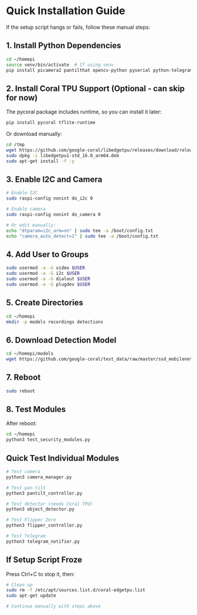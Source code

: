 # Quick Installation Guide

If the setup script hangs or fails, follow these manual steps:

## 1. Install Python Dependencies

```bash
cd ~/homepi
source venv/bin/activate  # If using venv
pip install picamera2 pantilthat opencv-python pyserial python-telegram-bot numpy
```

## 2. Install Coral TPU Support (Optional - can skip for now)

The pycoral package includes runtime, so you can install it later:

```bash
pip install pycoral tflite-runtime
```

Or download manually:
```bash
cd /tmp
wget https://github.com/google-coral/libedgetpu/releases/download/release-frogfish/libedgetpu1-std_16.0_arm64.deb
sudo dpkg -i libedgetpu1-std_16.0_arm64.deb
sudo apt-get install -f -y
```

## 3. Enable I2C and Camera

```bash
# Enable I2C
sudo raspi-config nonint do_i2c 0

# Enable camera  
sudo raspi-config nonint do_camera 0

# Or edit manually:
echo "dtparam=i2c_arm=on" | sudo tee -a /boot/config.txt
echo "camera_auto_detect=1" | sudo tee -a /boot/config.txt
```

## 4. Add User to Groups

```bash
sudo usermod -a -G video $USER
sudo usermod -a -G i2c $USER  
sudo usermod -a -G dialout $USER
sudo usermod -a -G plugdev $USER
```

## 5. Create Directories

```bash
cd ~/homepi
mkdir -p models recordings detections
```

## 6. Download Detection Model

```bash
cd ~/homepi/models
wget https://github.com/google-coral/test_data/raw/master/ssd_mobilenet_v2_coco_quant_postprocess_edgetpu.tflite
```

## 7. Reboot

```bash
sudo reboot
```

## 8. Test Modules

After reboot:

```bash
cd ~/homepi
python3 test_security_modules.py
```

## Quick Test Individual Modules

```bash
# Test camera
python3 camera_manager.py

# Test pan-tilt
python3 pantilt_controller.py

# Test detector (needs Coral TPU)
python3 object_detector.py

# Test Flipper Zero
python3 flipper_controller.py

# Test Telegram
python3 telegram_notifier.py
```

## If Setup Script Froze

Press Ctrl+C to stop it, then:

```bash
# Clean up
sudo rm -f /etc/apt/sources.list.d/coral-edgetpu.list
sudo apt-get update

# Continue manually with steps above
```
